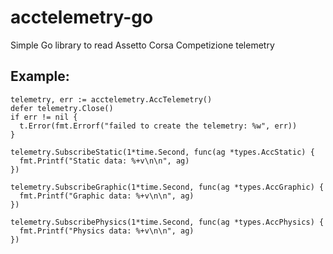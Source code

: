 # acctelemetry-go
Simple Go library to read Assetto Corsa Competizione telemetry

## Example:
```
telemetry, err := acctelemetry.AccTelemetry()
defer telemetry.Close()
if err != nil {
  t.Error(fmt.Errorf("failed to create the telemetry: %w", err))
}

telemetry.SubscribeStatic(1*time.Second, func(ag *types.AccStatic) {
  fmt.Printf("Static data: %+v\n\n", ag)
})

telemetry.SubscribeGraphic(1*time.Second, func(ag *types.AccGraphic) {
  fmt.Printf("Graphic data: %+v\n\n", ag)
})

telemetry.SubscribePhysics(1*time.Second, func(ag *types.AccPhysics) {
  fmt.Printf("Physics data: %+v\n\n", ag)
})
```
